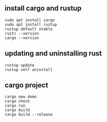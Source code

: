 ## install cargo and rustup
```
sudo apt install cargo
sudo apt install rustup
rustup default stable
rustc --version
cargo --version
```

## updating and uninstalling rust
```
rustup update
rustup self uninstall
```

## cargo project
```
cargo new demo
cargo check
cargo run
cargo build
cargo build --release
```